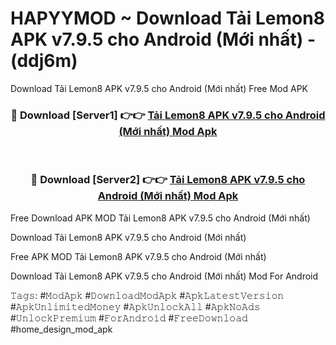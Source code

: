 # HAPYYMOD ~ Download Tải Lemon8 APK v7.9.5 cho Android (Mới nhất) - (ddj6m)
Download Tải Lemon8 APK v7.9.5 cho Android (Mới nhất) Free Mod APK

<div align="center">
<h3>🔴 Download [Server1] 👉👉 <a href="https://apk-comot.site?title=Tải_Lemon8_APK_v7.9.5_cho_Android_(Mới_nhất)">Tải Lemon8 APK v7.9.5 cho Android (Mới nhất) Mod Apk</a></h3><br>

<h3>🔴 Download [Server2] 👉👉 <a href="https://apk-comot.site?title=Tải_Lemon8_APK_v7.9.5_cho_Android_(Mới_nhất)">Tải Lemon8 APK v7.9.5 cho Android (Mới nhất) Mod Apk</a></h3>
</div>


Free Download APK MOD Tải Lemon8 APK v7.9.5 cho Android (Mới nhất)

Download Tải Lemon8 APK v7.9.5 cho Android (Mới nhất) 

Free APK MOD Tải Lemon8 APK v7.9.5 cho Android (Mới nhất) 

Download Tải Lemon8 APK v7.9.5 cho Android (Mới nhất) Mod For Android

𝚃𝚊𝚐𝚜: #𝙼𝚘𝚍𝙰𝚙𝚔 #𝙳𝚘𝚠𝚗𝚕𝚘𝚊𝚍𝙼𝚘𝚍𝙰𝚙𝚔 #𝙰𝚙𝚔𝙻𝚊𝚝𝚎𝚜𝚝𝚅𝚎𝚛𝚜𝚒𝚘𝚗 #𝙰𝚙𝚔𝚄𝚗𝚕𝚒𝚖𝚒𝚝𝚎𝚍𝙼𝚘𝚗𝚎𝚢 #𝙰𝚙𝚔𝚄𝚗𝚕𝚘𝚌𝚔𝙰𝚕𝚕 #𝙰𝚙𝚔𝙽𝚘𝙰𝚍𝚜 #𝚄𝚗𝚕𝚘𝚌𝚔𝙿𝚛𝚎𝚖𝚒𝚞𝚖 #𝙵𝚘𝚛𝙰𝚗𝚍𝚛𝚘𝚒𝚍 #𝙵𝚛𝚎𝚎𝙳𝚘𝚠𝚗𝚕𝚘𝚊𝚍 #home_design_mod_apk